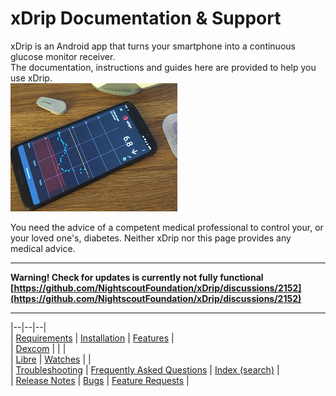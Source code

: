 # xDrip Documentation & Support  
  
  
xDrip is an Android app that turns your smartphone into a continuous glucose monitor receiver.  
The documentation, instructions and guides here are provided to help you use xDrip.  
![](./docs/images/xDinaction.png)  
  
You need the advice of a competent medical professional to control your, or your loved one's, diabetes. Neither xDrip nor this page provides any medical advice.  
  
---  
**Warning!  Check for updates is currently not fully functional [https://github.com/NightscoutFoundation/xDrip/discussions/2152](https://github.com/NightscoutFoundation/xDrip/discussions/2152)**    
  
  
---  
  
|--|--|--|  
| [Requirements](./docs/Requirements_page.md) | [Installation](./docs/Installation_page.md) | [Features](./docs/Features_page.md) |  
| [Dexcom](./docs/Dexcom_page.md) | | |  
| [Libre](./docs/Libre.md) | [Watches](./docs/Watches.md) | |  
| [Troubleshooting](./docs/Troubleshooting_page.md) | [Frequently Asked Questions](./docs/FAQ_page.md) | [Index (search)](./Search_Index.md) |  
| [Release Notes](./docs/ReleaseNotes.md) | [Bugs](./docs/Bugs.md) | [Feature Requests](./docs/Features.md) |    
